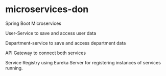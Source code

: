 # microservices-don
Spring Boot Microservices

User-Service to save and access user data

Department-service to save and access department data

API Gateway to connect both services

Service Registry using Eureka Server for registering instances of services running.
